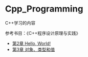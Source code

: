 # Cpp_Programming

C++学习的内容

参考书目：《C++程序设计原理与实践》

- [第2章 Hello, World!](ch02/)
- [第3章 对象、类型和值](ch03/)